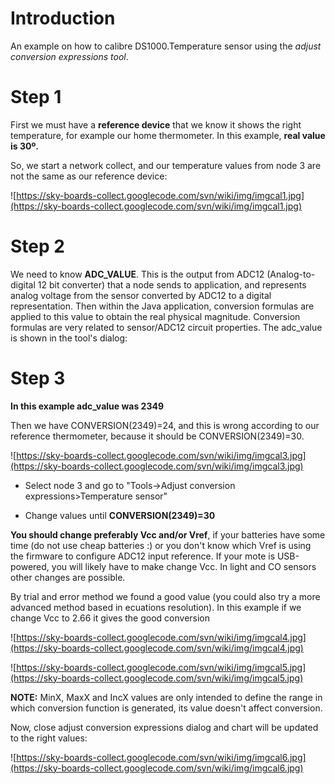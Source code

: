 # Introduction #

An example on how to calibre DS1000.Temperature sensor using the _adjust conversion expressions tool_.



# Step 1 #

First we must have a **reference device** that we know it shows the right temperature, for example our home thermometer. In this example, **real value is 30º.**

So, we start a network collect, and our temperature values from node 3 are not the same as our reference device:

![https://sky-boards-collect.googlecode.com/svn/wiki/img/imgcal1.jpg](https://sky-boards-collect.googlecode.com/svn/wiki/img/imgcal1.jpg)


# Step 2 #

We need to know **ADC\_VALUE**. This is the output from ADC12 (Analog-to-digital 12 bit converter) that a node sends to application, and represents analog voltage from the sensor converted by ADC12 to a digital representation. Then within the Java application, conversion formulas are applied to this value to obtain the real physical magnitude. Conversion formulas are very related to sensor/ADC12 circuit properties. The adc\_value is shown in the tool's dialog:

# Step 3 #

**In this example adc\_value was 2349**

Then we have CONVERSION(2349)=24, and this is wrong according to our reference thermometer, because it should be CONVERSION(2349)=30.

![https://sky-boards-collect.googlecode.com/svn/wiki/img/imgcal3.jpg](https://sky-boards-collect.googlecode.com/svn/wiki/img/imgcal3.jpg)

  * Select node 3 and go to "Tools->Adjust conversion expressions>Temperature sensor"

  * Change values until **CONVERSION(2349)=30**

**You should change preferably Vcc and/or Vref**, if your batteries have some time (do not use cheap batteries :) or you don't know which Vref is using the firmware to configure ADC12 input reference. If your mote is USB-powered, you will likely have to make change Vcc. In light and CO sensors other changes are possible.

By trial and error method we found a good value (you could also try a more advanced method based in ecuations resolution). In this example if we change Vcc to 2.66 it gives the good conversion

![https://sky-boards-collect.googlecode.com/svn/wiki/img/imgcal4.jpg](https://sky-boards-collect.googlecode.com/svn/wiki/img/imgcal4.jpg)

![https://sky-boards-collect.googlecode.com/svn/wiki/img/imgcal5.jpg](https://sky-boards-collect.googlecode.com/svn/wiki/img/imgcal5.jpg)

**NOTE:** MinX, MaxX and IncX values are only intended to define the range in which conversion function is generated, its value doesn't affect conversion.

Now, close adjust conversion expressions dialog and chart will be updated to the right values:

![https://sky-boards-collect.googlecode.com/svn/wiki/img/imgcal6.jpg](https://sky-boards-collect.googlecode.com/svn/wiki/img/imgcal6.jpg)